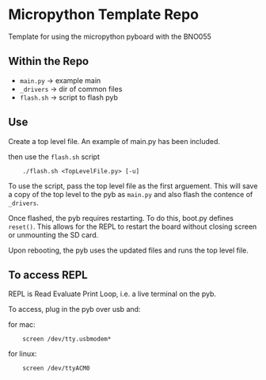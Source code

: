# Micropython Template Repo

Template for using the micropython pyboard with the BNO055

## Within the Repo

* `main.py`  -> example main 
* `_drivers` -> dir of common files 
* `flash.sh` -> script to flash pyb

## Use

Create a top level file. An example of main.py has been included.

then use the `flash.sh` script 

```
	./flash.sh <TopLevelFile.py> [-u]
```
To use the script, pass the top level file as the first arguement. 
This will save a copy of the top level to the pyb as `main.py` and also flash the contence of `_drivers`. 

Once flashed, the pyb requires restarting. 
To do this, boot.py defines `reset()`. This allows for the REPL to restart the board without closing screen or unmounting the SD card. 

Upon rebooting, the pyb uses the updated files and runs the top level file. 

## To access REPL 

REPL is Read Evaluate Print Loop, i.e. a live terminal on the pyb. 

To access, plug in the pyb over usb and:

for mac:
```
	screen /dev/tty.usbmodem*
```

for linux:
```
	screen /dev/ttyACM0
```
